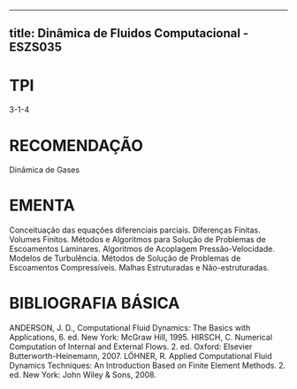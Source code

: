 
---
title: Dinâmica de Fluidos Computacional - ESZS035 
---

# TPI

3-1-4

# RECOMENDAÇÃO

Dinâmica de Gases

# EMENTA

Conceituação das equações diferenciais parciais. Diferenças Finitas. Volumes Finitos. Métodos e Algoritmos para Solução de Problemas de Escoamentos Laminares. Algoritmos de Acoplagem Pressão-Velocidade. Modelos de Turbulência. Métodos de Solução de Problemas de Escoamentos Compressíveis. Malhas Estruturadas e Não-estruturadas.

# BIBLIOGRAFIA BÁSICA

ANDERSON, J. D., Computational Fluid Dynamics: The Basics with Applications, 6. ed. New York: McGraw Hill, 1995.
HIRSCH, C. Numerical Computation of Internal and External Flows. 2. ed. Oxford: Elsevier Butterworth-Heinemann, 2007.
LÖHNER, R. Applied Computational Fluid Dynamics Techniques: An Introduction Based on Finite Element Methods. 2. ed. New York: John Wiley & Sons, 2008.
        